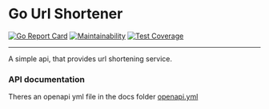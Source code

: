 # Go Url Shortener

[![Go Report Card](https://goreportcard.com/badge/github.com/joao-fontenele/go-url-shortener)](https://goreportcard.com/report/github.com/joao-fontenele/go-url-shortener)
[![Maintainability](https://api.codeclimate.com/v1/badges/c6f571e1868941a76512/maintainability)](https://codeclimate.com/github/joao-fontenele/go-url-shortener/maintainability)
[![Test Coverage](https://api.codeclimate.com/v1/badges/c6f571e1868941a76512/test_coverage)](https://codeclimate.com/github/joao-fontenele/go-url-shortener/test_coverage)

___________________

A simple api, that provides url shortening service.

### API documentation

Theres an openapi yml file in the docs folder [openapi.yml](./docs/openapi.yml)
